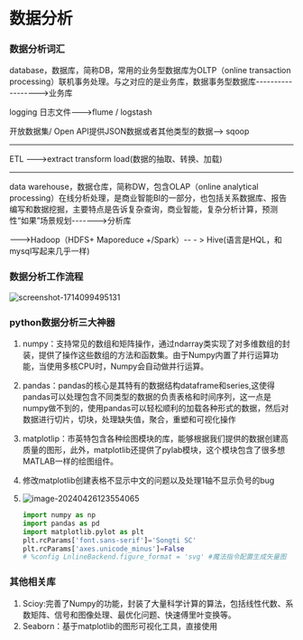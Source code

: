 #                                      数据分析

### 数据分析词汇

database，数据库，简称DB，常用的业务型数据库为OLTP（online transaction processing）联机事务处理。与之对应的是业务库，数据事务型数据库------------------>业务库

logging 日志文件--->flume / logstash

开放数据集/ Open API提供JSON数据或者其他类型的数据--> sqoop

---

ETL --->extract   transform load(数据的抽取、转换、加载)

---

data warehouse，数据仓库，简称DW，包含OLAP（online analytical processing）在线分析处理，是商业智能BI的一部分，也包括关系数据库、报告编写和数据挖掘，主要特点是告诉复杂查询，商业智能，复杂分析计算，预测性“如果”场景规划------->分析库

--->Hadoop（HDFS+ Maporeduce +/Spark）-- - >     Hive(语言是HQL，和mysql写起来几乎一样)

### 数据分析工作流程

![screenshot-1714099495131](C:\Users\jiangyuanlei\Desktop\prepress\Markdown_picture_link\screenshot-1714099495131.png)

### python数据分析三大神器

1. numpy：支持常见的数组和矩阵操作，通过ndarray类实现了对多维数组的封装，提供了操作这些数组的方法和函数集。由于Numpy内置了并行运算功能，当使用多核CPU时，Numpy会自动做并行运算。

2. pandas：pandas的核心是其特有的数据结构dataframe和series,这使得pandas可以处理包含不同类型的数据的负责表格和时间序列，这一点是numpy做不到的，使用pandas可以轻松顺利的加载各种形式的数据，然后对数据进行切片，切块，处理缺失值，聚合，重塑和可视化操作

3. matplotlip：市英特包含各种绘图模块的库，能够根据我们提供的数据创建高质量的图形，此外，matplotlib还提供了pylab模块，这个模块包含了很多想MATLAB一样的绘图组件。

4. 修改matplotlib创建表格不显示中文的问题以及处理1轴不显示负号的bug

5. ![image-20240426123554065](C:\Users\jiangyuanlei\Desktop\prepress\Markdown_picture_link\image-20240426123554065.png)

   ```python
   import numpy as np
   import pandas as pd
   import matplotlib.pylot as plt
   plt.rcParams['font.sans-serif']='Songti SC'
   plt.rcParams['axes.unicode_minus']=False
   # %config LnlineBackend.figure_format = 'svg' #魔法指令配置生成矢量图
   ```

   

### 其他相关库

1. Scioy:完善了Numpy的功能，封装了大量科学计算的算法，包括线性代数、系数矩阵、信号和图像处理、最优化问题、快速傅里叶变换等。
2. Seaborn：基于matplotlib的图形可视化工具，直接使用

